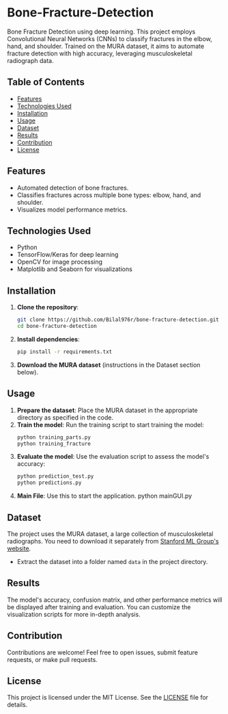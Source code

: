 # Bone-Fracture-Detection
Bone Fracture Detection using deep learning. This project employs Convolutional Neural Networks (CNNs) to classify fractures in the elbow, hand, and shoulder. Trained on the MURA dataset, it aims to automate fracture detection with high accuracy, leveraging musculoskeletal radiograph data.

## Table of Contents
- [Features](#features)
- [Technologies Used](#technologies-used)
- [Installation](#installation)
- [Usage](#usage)
- [Dataset](#dataset)
- [Results](#results)
- [Contribution](#contribution)
- [License](#license)

## Features
- Automated detection of bone fractures.
- Classifies fractures across multiple bone types: elbow, hand, and shoulder.
- Visualizes model performance metrics.

## Technologies Used
- Python
- TensorFlow/Keras for deep learning
- OpenCV for image processing
- Matplotlib and Seaborn for visualizations

## Installation
1. **Clone the repository**:
    ```bash
    git clone https://github.com/Bilal976r/bone-fracture-detection.git
    cd bone-fracture-detection
    ```
2. **Install dependencies**:
    ```bash
    pip install -r requirements.txt
    ```
3. **Download the MURA dataset** (instructions in the Dataset section below).

## Usage
1. **Prepare the dataset**: Place the MURA dataset in the appropriate directory as specified in the code.
2. **Train the model**: Run the training script to start training the model:
    ```bash
    python training_parts.py
    python training_fracture
    ```
3. **Evaluate the model**: Use the evaluation script to assess the model's accuracy:
    ```bash
    python prediction_test.py
    python predictions.py
    ```
4. **Main File**: Use this to start the application.
   python mainGUI.py

## Dataset
The project uses the MURA dataset, a large collection of musculoskeletal radiographs. You need to download it separately from [Stanford ML Group's website](https://stanfordmlgroup.github.io/competitions/mura/).

- Extract the dataset into a folder named `data` in the project directory.

## Results
The model's accuracy, confusion matrix, and other performance metrics will be displayed after training and evaluation. You can customize the visualization scripts for more in-depth analysis.

## Contribution
Contributions are welcome! Feel free to open issues, submit feature requests, or make pull requests.

## License
This project is licensed under the MIT License. See the [LICENSE](LICENSE) file for details.
